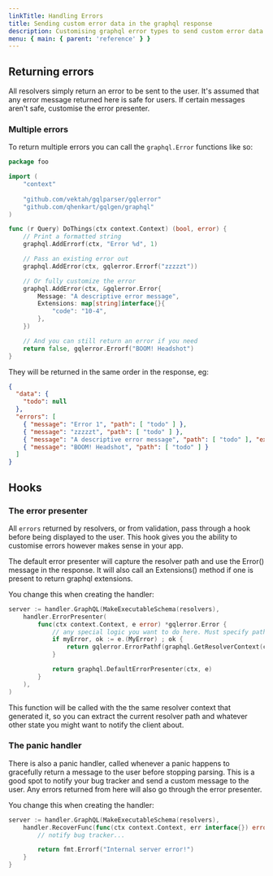 ```yaml
---
linkTitle: Handling Errors
title: Sending custom error data in the graphql response
description: Customising graphql error types to send custom error data back to the client using gqlgen.
menu: { main: { parent: 'reference' } }
---
```


## Returning errors

All resolvers simply return an error to be sent to the user. It's assumed that any error message returned
here is safe for users. If certain messages aren't safe, customise the error presenter.

### Multiple errors

To return multiple errors you can call the `graphql.Error` functions like so:

```go
package foo

import (
	"context"
	
	"github.com/vektah/gqlparser/gqlerror"
	"github.com/qhenkart/gqlgen/graphql"
)

func (r Query) DoThings(ctx context.Context) (bool, error) {
	// Print a formatted string
	graphql.AddErrorf(ctx, "Error %d", 1)

	// Pass an existing error out
	graphql.AddError(ctx, gqlerror.Errorf("zzzzzt"))

	// Or fully customize the error
	graphql.AddError(ctx, &gqlerror.Error{
		Message: "A descriptive error message",
		Extensions: map[string]interface{}{
			"code": "10-4",
		},
	})

	// And you can still return an error if you need
	return false, gqlerror.Errorf("BOOM! Headshot")
}
```

They will be returned in the same order in the response, eg:
```json
{
  "data": {
    "todo": null
  },
  "errors": [
    { "message": "Error 1", "path": [ "todo" ] },
    { "message": "zzzzzt", "path": [ "todo" ] },
    { "message": "A descriptive error message", "path": [ "todo" ], "extensions": { "code": "10-4" } },
    { "message": "BOOM! Headshot", "path": [ "todo" ] }
  ]
}
```

## Hooks

### The error presenter

All `errors` returned by resolvers, or from validation, pass through a hook before being displayed to the user.
This hook gives you the ability to customise errors however makes sense in your app.

The default error presenter will capture the resolver path and use the Error() message in the response. It will
also call an Extensions() method if one is present to return graphql extensions.

You change this when creating the handler:
```go
server := handler.GraphQL(MakeExecutableSchema(resolvers),
	handler.ErrorPresenter(
		func(ctx context.Context, e error) *gqlerror.Error {
			// any special logic you want to do here. Must specify path for correct null bubbling behaviour.
			if myError, ok := e.(MyError) ; ok {
				return gqlerror.ErrorPathf(graphql.GetResolverContext(ctx).Path(), "Eeek!")
			}

			return graphql.DefaultErrorPresenter(ctx, e)
		}
	),
)
```

This function will be called with the the same resolver context that generated it, so you can extract the
current resolver path and whatever other state you might want to notify the client about.


### The panic handler

There is also a panic handler, called whenever a panic happens to gracefully return a message to the user before
stopping parsing. This is a good spot to notify your bug tracker and send a custom message to the user. Any errors
returned from here will also go through the error presenter.

You change this when creating the handler:
```go
server := handler.GraphQL(MakeExecutableSchema(resolvers),
	handler.RecoverFunc(func(ctx context.Context, err interface{}) error {
		// notify bug tracker...

		return fmt.Errorf("Internal server error!")
	}
}
```

